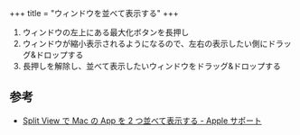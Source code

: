 +++
title = "ウィンドウを並べて表示する"
+++

1. ウィンドウの左上にある最大化ボタンを長押し
2. ウィンドウが縮小表示されるようになるので、左右の表示したい側にドラッグ&ドロップする
3. 長押しを解除し、並べて表示したいウィンドウをドラッグ&ドロップする

## 参考

* [Split View で Mac の App を 2 つ並べて表示する - Apple サポート](https://support.apple.com/ja-jp/HT204948)
